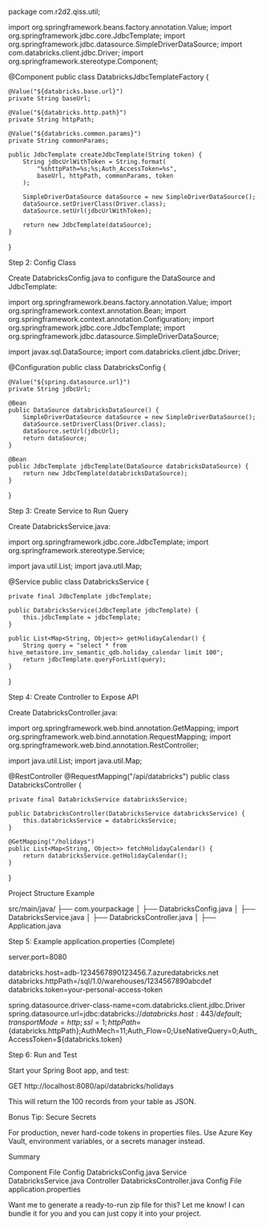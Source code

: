 package com.r2d2.qiss.util;

import org.springframework.beans.factory.annotation.Value;
import org.springframework.jdbc.core.JdbcTemplate;
import org.springframework.jdbc.datasource.SimpleDriverDataSource;
import com.databricks.client.jdbc.Driver;
import org.springframework.stereotype.Component;

@Component
public class DatabricksJdbcTemplateFactory {

    @Value("${databricks.base.url}")
    private String baseUrl;

    @Value("${databricks.http.path}")
    private String httpPath;

    @Value("${databricks.common.params}")
    private String commonParams;

    public JdbcTemplate createJdbcTemplate(String token) {
        String jdbcUrlWithToken = String.format(
            "%shttpPath=%s;%s;Auth_AccessToken=%s",
            baseUrl, httpPath, commonParams, token
        );

        SimpleDriverDataSource dataSource = new SimpleDriverDataSource();
        dataSource.setDriverClass(Driver.class);
        dataSource.setUrl(jdbcUrlWithToken);

        return new JdbcTemplate(dataSource);
    }
}












Step 2: Config Class

Create DatabricksConfig.java to configure the DataSource and JdbcTemplate:

import org.springframework.beans.factory.annotation.Value;
import org.springframework.context.annotation.Bean;
import org.springframework.context.annotation.Configuration;
import org.springframework.jdbc.core.JdbcTemplate;
import org.springframework.jdbc.datasource.SimpleDriverDataSource;

import javax.sql.DataSource;
import com.databricks.client.jdbc.Driver;

@Configuration
public class DatabricksConfig {

    @Value("${spring.datasource.url}")
    private String jdbcUrl;

    @Bean
    public DataSource databricksDataSource() {
        SimpleDriverDataSource dataSource = new SimpleDriverDataSource();
        dataSource.setDriverClass(Driver.class);
        dataSource.setUrl(jdbcUrl);
        return dataSource;
    }

    @Bean
    public JdbcTemplate jdbcTemplate(DataSource databricksDataSource) {
        return new JdbcTemplate(databricksDataSource);
    }
}

Step 3: Create Service to Run Query

Create DatabricksService.java:

import org.springframework.jdbc.core.JdbcTemplate;
import org.springframework.stereotype.Service;

import java.util.List;
import java.util.Map;

@Service
public class DatabricksService {

    private final JdbcTemplate jdbcTemplate;

    public DatabricksService(JdbcTemplate jdbcTemplate) {
        this.jdbcTemplate = jdbcTemplate;
    }

    public List<Map<String, Object>> getHolidayCalendar() {
        String query = "select * from hive_metastore.inv_semantic_qdb.holiday_calendar limit 100";
        return jdbcTemplate.queryForList(query);
    }
}

Step 4: Create Controller to Expose API

Create DatabricksController.java:

import org.springframework.web.bind.annotation.GetMapping;
import org.springframework.web.bind.annotation.RequestMapping;
import org.springframework.web.bind.annotation.RestController;

import java.util.List;
import java.util.Map;

@RestController
@RequestMapping("/api/databricks")
public class DatabricksController {

    private final DatabricksService databricksService;

    public DatabricksController(DatabricksService databricksService) {
        this.databricksService = databricksService;
    }

    @GetMapping("/holidays")
    public List<Map<String, Object>> fetchHolidayCalendar() {
        return databricksService.getHolidayCalendar();
    }
}

Project Structure Example

src/main/java/
├── com.yourpackage
│   ├── DatabricksConfig.java
│   ├── DatabricksService.java
│   ├── DatabricksController.java
│   ├── Application.java

Step 5: Example application.properties (Complete)

server.port=8080

databricks.host=adb-1234567890123456.7.azuredatabricks.net
databricks.httpPath=/sql/1.0/warehouses/1234567890abcdef
databricks.token=your-personal-access-token

spring.datasource.driver-class-name=com.databricks.client.jdbc.Driver
spring.datasource.url=jdbc:databricks://${databricks.host}:443/default;transportMode=http;ssl=1;httpPath=${databricks.httpPath};AuthMech=11;Auth_Flow=0;UseNativeQuery=0;Auth_AccessToken=${databricks.token}

Step 6: Run and Test

Start your Spring Boot app, and test:

GET http://localhost:8080/api/databricks/holidays

This will return the 100 records from your table as JSON.

Bonus Tip: Secure Secrets

For production, never hard-code tokens in properties files. Use Azure Key Vault, environment variables, or a secrets manager instead.

Summary

Component	File
Config	DatabricksConfig.java
Service	DatabricksService.java
Controller	DatabricksController.java
Config File	application.properties

Want me to generate a ready-to-run zip file for this? Let me know! I can bundle it for you and you can just copy it into your project.
